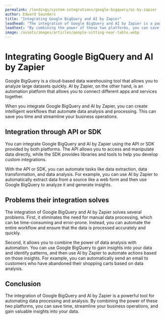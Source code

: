 ```yaml
---
permalink: /landings/system-integrations/google-bigquery/ai-by-zapier
author: Edward Saunders
title: "Integrating Google BigQuery and AI by Zapier"
leadhead: "The integration of Google BigQuery and AI by Zapier is a powerful tool for automating data processing and analysis"
leadtext: "By combining the power of these two platforms, you can save time, streamline your business operations, and gain valuable insights into your data."
image: /assets/images/articles/people-sitting-near-table.webp
---
```

<div class="arttext">        <h1>Integrating Google BigQuery and AI by Zapier</h1>
        <p>Google BigQuery is a cloud-based data warehousing tool that allows you to analyze large datasets quickly. AI by Zapier, on the other hand, is an automation platform that allows you to connect different apps and services together.</p>
        <p>When you integrate Google BigQuery and AI by Zapier, you can create intelligent workflows that automate data analysis and processing. This can save you time and streamline your business operations.</p>
        <h2>Integration through API or SDK</h2>
        <p>You can integrate Google BigQuery and AI by Zapier using the API or SDK provided by both platforms. The API allows you to access and manipulate data directly, while the SDK provides libraries and tools to help you develop custom integrations.</p>
        <p>With the API or SDK, you can automate tasks like data extraction, data transformation, and data analysis. For example, you can use AI by Zapier to automatically extract data from a source like a web form and then use Google BigQuery to analyze it and generate insights.</p>
        <h2>Problems their integration solves</h2>
        <p>The integration of Google BigQuery and AI by Zapier solves several problems. First, it eliminates the need for manual data processing, which can be time-consuming and error-prone. Instead, you can automate the entire workflow and ensure that the data is processed accurately and quickly.</p>
        <p>Second, it allows you to combine the power of data analysis with automation. You can use Google BigQuery to gain insights into your data and identify patterns, and then use AI by Zapier to automate actions based on those insights. For example, you can automatically send an email to customers who have abandoned their shopping carts based on data analysis.</p>
        <h2>Conclusion</h2>
        <p>The integration of Google BigQuery and AI by Zapier is a powerful tool for automating data processing and analysis. By combining the power of these two platforms, you can save time, streamline your business operations, and gain valuable insights into your data.</p>
</div>